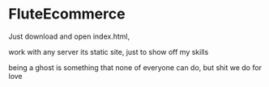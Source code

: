 # FluteEcommerce

Just download and open index.html,

work with any server its static site,
just to show off my skills



being a ghost is something that none of everyone can do, 
but shit we do for love

